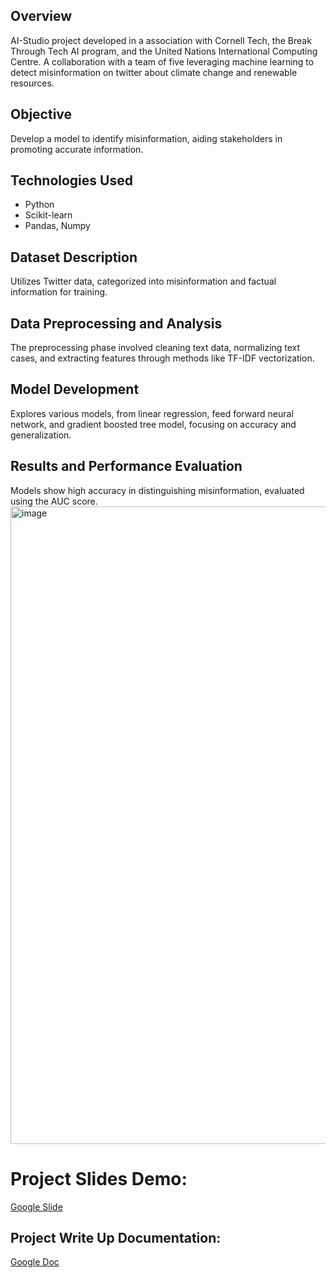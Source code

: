 ## Overview
AI-Studio project developed in a association with Cornell Tech, the Break Through Tech AI program, and the United Nations International Computing Centre. A collaboration with a team of five leveraging machine learning to detect misinformation on twitter about climate change and renewable resources.

## Objective
Develop a model to identify misinformation, aiding stakeholders in promoting accurate information.

## Technologies Used
- Python
- Scikit-learn
- Pandas, Numpy

## Dataset Description
Utilizes Twitter data, categorized into misinformation and factual information for training.

## Data Preprocessing and Analysis
The preprocessing phase involved cleaning text data, normalizing text cases, and extracting features through methods like TF-IDF vectorization.

## Model Development
Explores various models, from linear regression, feed forward neural network, and gradient boosted tree model, focusing on accuracy and generalization.

## Results and Performance Evaluation
Models show high accuracy in distinguishing misinformation, evaluated using the AUC score.
<img width="1020" alt="image" src="https://github.com/arib0903/UNICC-Project/assets/44532267/2fa214cf-8be8-4aaa-ba7f-c5a837c84b6f">

# Project Slides Demo:
<a href = "https://docs.google.com/presentation/d/1A8BgKQWC7789kjiyyd6CZS8qLbEVza5nySSheqnGMmY/edit#slide=id.g16a6a87d4ab_0_0">Google Slide</a>

## Project Write Up Documentation:
<a href = "https://docs.google.com/document/d/1lAXT3n8fM4GWBQeDVuhs1oNQdCxpAU7_quWoeShOcIA/edit?usp=sharing">Google Doc</a>





